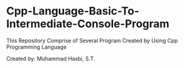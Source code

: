 # Cpp-Language-Basic-To-Intermediate-Console-Program
This Repository Comprise of Several Program Created by Using Cpp Programming Language

Created by: Muhammad Hasbi, S.T.
